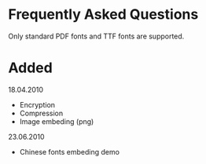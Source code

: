 # Frequently Asked Questions #

Only standard PDF fonts and TTF fonts are supported.

# Added #

18.04.2010

  * Encryption
  * Compression
  * Image embeding (png)

23.06.2010

  * Chinese fonts embeding demo